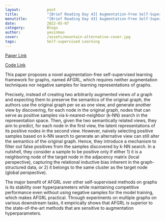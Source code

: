```yaml
---
layout:            post
title:             "[Brief Reading Day 43] Augmentation-Free Self-Supervised Learning on Graphs"
menutitle:         "[Brief Reading Day 43] Augmentation-Free Self-Supervised Learning on Graphs"
date:              2022-05-07
category:          Blogs
author:            yexinmao
cover:             /assets/mountain-alternative-cover.jpg
tags:              Self-supervised Learning
---
```


[Paper Link](https://arxiv.org/pdf/2205.00905)

[Code Link](https://github.com/Namkyeong/AFGRL)

This paper proposes a novel augmentation-free self-supervised learning framework for graphs, named AFGRL, which requires neither augmentation techniques nor negative samples for learning representations of graphs.

Precisely, instead of creating two arbitrarily augmented views of a graph and expecting them to preserve the semantics of the original graph, the authors use the original graph per se as one view, and generate another view by discovering, for each node in the original graph, nodes that can serve as positive samples via k-nearest-neighbor (k-NN) search in the representation space. Then, given the two semantically related views, they aim to predict, for each node in the first view, the latent representations of its positive nodes in the second view. However, naively selecting positive samples based on k-NN search to generate an alternative view can still alter the semantics of the original graph. Hence, they introduce a mechanism to filter out false positives from the samples discovered by k-NN search. In a nutshell, they consider a sample to be positive only if either 1) it is a neighboring node of the target node in the adjacency matrix (local perspective), capturing the relational inductive bias inherent in the graph-structured data, or 2) it belongs to the same cluster as the target node (global perspective).

The major benefit of AFGRL over other self-supervised methods on graphs is its stability over hyperparameters while maintaining competitive performance even without using negative samples for the model training, which makes AFGRL practical. Through experiments on multiple graphs on various downstream tasks, it empirically shows that AFGRL is superior to the state-of-the-art methods that are sensitive to augmentation hyperparameters.
